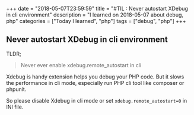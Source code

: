 +++
date = "2018-05-07T23:59:59"
title = "#TIL : Never autostart XDebug in cli environment"
description = "I learned on 2018-05-07 about debug, php"
categories = ["Today I learned", "php"]
tags = ["debug", "php"]
+++



## Never autostart XDebug in cli environment

TLDR;

> Never ever enable xdebug.remote_autostart in cli

Xdebug is handy extension helps you debug your PHP code. But it slows the performance in cli mode, especially run PHP cli tool like composer or phpunit.

So please disable Xdebug in cli mode or set `xdebug.remote_autostart=0` in INI file.
